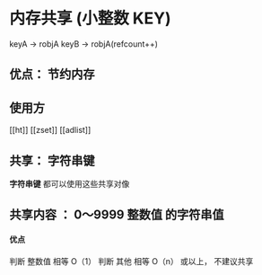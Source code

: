 # 内存共享 (小整数 KEY)
keyA -> robjA
keyB -> robjA(refcount++)

## 优点： 节约内存

## 使用方
[[ht]] [[zset]] [[adlist]] 

## 共享： 字符串键
**字符串键** 都可以使用这些共享对像

## 共享内容 ： 0～9999 **整数值** 的字符串值

#### 优点
判断 整数值 相等 O（1）
判断 其他 相等 O（n） 或以上， 不建议共享